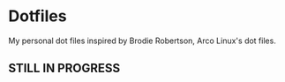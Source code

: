 # Dotfiles
My personal dot files inspired by Brodie Robertson, Arco Linux's dot files.
## STILL IN PROGRESS
